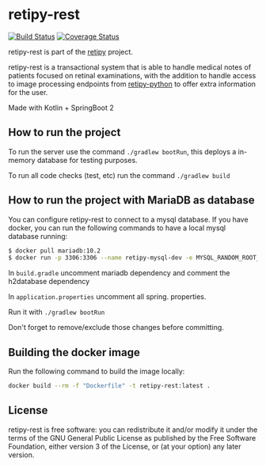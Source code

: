 retipy-rest
===========
[![Build Status](https://travis-ci.org/alevalv/retipy-rest.svg?branch=master)](https://travis-ci.org/alevalv/retipy-rest)
[![Coverage Status](https://codecov.io/gh/alevalv/retipy-rest/branch/master/graph/badge.svg)](https://codecov.io/gh/alevalv/retipy-rest)

retipy-rest is part of the [retipy](https://github.com/alevalv/retipy) project.


retipy-rest is a transactional system that is able to handle medical notes of patients focused on
retinal examinations, with the addition to handle access to image processing endpoints from
[retipy-python](https://github.com/alevalv/retipy-python) to offer extra information for the user.

Made with Kotlin + SpringBoot 2

How to run the project
----------------------

To run the server use the command `./gradlew bootRun`, this deploys a in-memory database for testing
purposes.

To run all code checks (test, etc) run the command `./gradlew build`

How to run the project with MariaDB as database
----------------------

You can configure retipy-rest to connect to a mysql database. If you have docker, you can run the
following commands to have a local mysql database running:
```sh
$ docker pull mariadb:10.2
$ docker run -p 3306:3306 --name retipy-mysql-dev -e MYSQL_RANDOM_ROOT_PASSWORD=yes -e MYSQL_DATABASE=retipydev -e MYSQL_USER=retipy -e MYSQL_PASSWORD=verysecurepassword -d mariadb:10.2
```
In `build.gradle` uncomment mariadb dependency and comment the h2database dependency

In `application.properties` uncomment all spring. properties.

Run it with `./gradlew bootRun`

Don't forget to remove/exclude those changes before committing.

Building the docker image
-------------------------

Run the following command to build the image locally:

```sh
docker build --rm -f "Dockerfile" -t retipy-rest:latest .
```


License
-------

retipy-rest is free software: you can redistribute it and/or modify
it under the terms of the GNU General Public License as published by
the Free Software Foundation, either version 3 of the License, or
(at your option) any later version.
